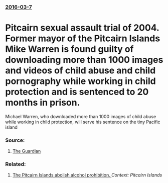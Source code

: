 ### [2016-03-7](/news/2016/03/7/index.md)

# Pitcairn sexual assault trial of 2004. Former mayor of the Pitcairn Islands Mike Warren is found guilty of downloading more than 1000 images and videos of child abuse and child pornography while working in child protection and is sentenced to 20 months in prison. 

Michael Warren, who downloaded more than 1000 images of child abuse while working in child protection, will serve his sentence on the tiny Pacific island


### Source:

1. [The Guardian](http://www.theguardian.com/world/2016/mar/07/former-pitcairn-mayor-found-guilty-over-child-pornography)

### Related:

1. [ The Pitcairn Islands abolish alcohol prohibition. ](/news/2009/04/15/the-pitcairn-islands-abolish-alcohol-prohibition.md) _Context: Pitcairn Islands_

